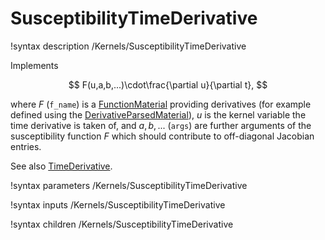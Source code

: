 # SusceptibilityTimeDerivative
!syntax description /Kernels/SusceptibilityTimeDerivative

Implements

$$
F(u,a,b,...)\cdot\frac{\partial u}{\partial t},
$$

where $F$ (`f_name`) is a [FunctionMaterial](/FunctionMaterials.md) providing derivatives
(for example defined using the [DerivativeParsedMaterial](/DerivativeParsedMaterial.md)),
$u$ is the kernel variable the time derivative is taken of, and $a, b, ...$ (`args`)
are further arguments of the susceptibility function $F$ which should contribute to
off-diagonal Jacobian entries.

See also [TimeDerivative](/TimeDerivative.md).

!syntax parameters /Kernels/SusceptibilityTimeDerivative

!syntax inputs /Kernels/SusceptibilityTimeDerivative

!syntax children /Kernels/SusceptibilityTimeDerivative
